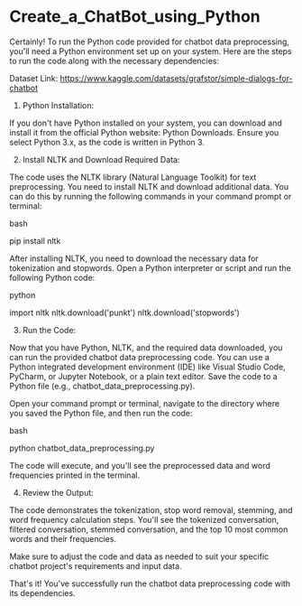 # Create_a_ChatBot_using_Python

Certainly! To run the Python code provided for chatbot data preprocessing, you'll need a Python environment set up on your system. Here are the steps to run the code along with the necessary dependencies:

Dataset Link: https://www.kaggle.com/datasets/grafstor/simple-dialogs-for-chatbot


1. Python Installation:

If you don't have Python installed on your system, you can download and install it from the official Python website: Python Downloads. Ensure you select Python 3.x, as the code is written in Python 3.

2. Install NLTK and Download Required Data:

The code uses the NLTK library (Natural Language Toolkit) for text preprocessing. You need to install NLTK and download additional data. You can do this by running the following commands in your command prompt or terminal:

bash

pip install nltk

After installing NLTK, you need to download the necessary data for tokenization and stopwords. Open a Python interpreter or script and run the following Python code:

python

import nltk
nltk.download('punkt')
nltk.download('stopwords')

3. Run the Code:

Now that you have Python, NLTK, and the required data downloaded, you can run the provided chatbot data preprocessing code. You can use a Python integrated development environment (IDE) like Visual Studio Code, PyCharm, or Jupyter Notebook, or a plain text editor. Save the code to a Python file (e.g., chatbot_data_preprocessing.py).

Open your command prompt or terminal, navigate to the directory where you saved the Python file, and then run the code:

bash

python chatbot_data_preprocessing.py

The code will execute, and you'll see the preprocessed data and word frequencies printed in the terminal.

4. Review the Output:

The code demonstrates the tokenization, stop word removal, stemming, and word frequency calculation steps. You'll see the tokenized conversation, filtered conversation, stemmed conversation, and the top 10 most common words and their frequencies.

Make sure to adjust the code and data as needed to suit your specific chatbot project's requirements and input data.

That's it! You've successfully run the chatbot data preprocessing code with its dependencies.
